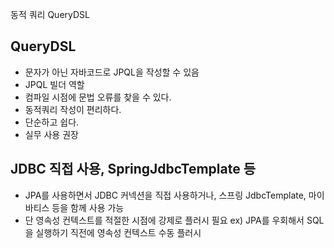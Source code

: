 
동적 쿼리 QueryDSL

## QueryDSL
* 문자가 아닌 자바코드로 JPQL을 작성할 수 있음
* JPQL 빌더 역할
* 컴파일 시점에 문법 오류를 찾을 수 있다.
* 동적쿼리 작성이 편리하다.
* 단순하고 쉽다.
* 실무 사용 권장

## JDBC 직접 사용, SpringJdbcTemplate 등
* JPA를 사용하면서 JDBC 커넥션을 직접 사용하거나, 스프링 JdbcTemplate, 마이바티스 등을 함께 사용 가능
* 단 영속성 컨텍스트를 적절한 시점에 강제로 플러시 필요
ex) JPA를 우회해서 SQL을 실행하기 직전에 영속성 컨텍스트 수동 플러시
